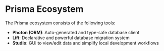 # Prisma Ecosystem

The Prisma ecosystem consists of the following tools:

- **Photon (ORM)**: Auto-generated and type-safe database client
- **Lift**: Declarative and powerful database migration system
- **Studio**: GUI to view/edit data and simplify local development workflows 

